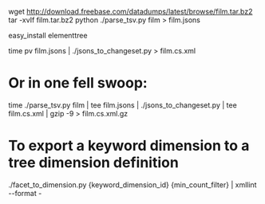 wget http://download.freebase.com/datadumps/latest/browse/film.tar.bz2
tar -xvIf film.tar.bz2
python ./parse_tsv.py film > film.jsons

easy_install elementtree

time pv film.jsons | ./jsons_to_changeset.py > film.cs.xml

# Or in one fell swoop:

time ./parse_tsv.py film | tee film.jsons | ./jsons_to_changeset.py | tee film.cs.xml | gzip -9 > film.cs.xml.gz

# To export a keyword dimension to a tree dimension definition
./facet_to_dimension.py {keyword_dimension_id} {min_count_filter} | xmllint --format -
